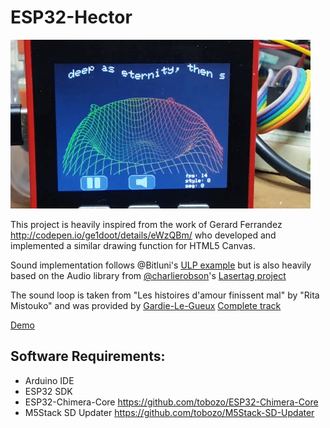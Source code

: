 # ESP32-Hector


<img src=https://raw.githubusercontent.com/tobozo/ESP32-Hector/master/demo.gif>

This project is heavily inspired from the work of Gerard Ferrandez http://codepen.io/ge1doot/details/eWzQBm/
who developed and implemented a similar drawing function for HTML5 Canvas.

Sound implementation follows @Bitluni's [ULP example](https://github.com/bitluni/ULPSoundESP32/tree/master/ULPSoundMonoSample)
but is also heavily based on the Audio library from [@charlierobson](https://github.com/charlierobson/)'s [Lasertag project](https://github.com/charlierobson/lasertag/)

The sound loop is taken from "Les histoires d'amour finissent mal" by "Rita Mistouko"
and was provided by [Gardie-Le-Gueux](https://soundcloud.com/gardie-le-gueux) [Complete track](https://www.youtube.com/watch?v=ln0VwCqMkcA)

[Demo](https://youtu.be/IG3-20U2HEE)

Software Requirements:
----------------------
  - Arduino IDE
  - ESP32 SDK
  - ESP32-Chimera-Core https://github.com/tobozo/ESP32-Chimera-Core
  - M5Stack SD Updater https://github.com/tobozo/M5Stack-SD-Updater
 
